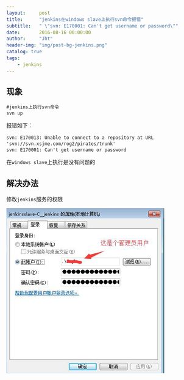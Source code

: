 ```yaml
---
layout:     post
title:      "jenkins在windows slave上执行svn命令报错"
subtitle:   " \"svn: E170001: Can't get username or password\""
date:       2016-08-16 00:00:00
author:     "Jht"
header-img: "img/post-bg-jenkins.png"
catalog: true
tags:
    - jenkins
---
```


## 现象

```
#jenkins上执行svn命令
svn up
```

报错如下：

```
svn: E170013: Unable to connect to a repository at URL 'svn://svn.xsjme.com/rog2/pirates/trunk'
svn: E170001: Can't get username or password
```

在`windows slave`上执行是没有问题的

## 解决办法

修改`jenkins`服务的权限

![img](/img/in-post/jenkins-windows-svn-name-pwd-not-fount/fix.png)

